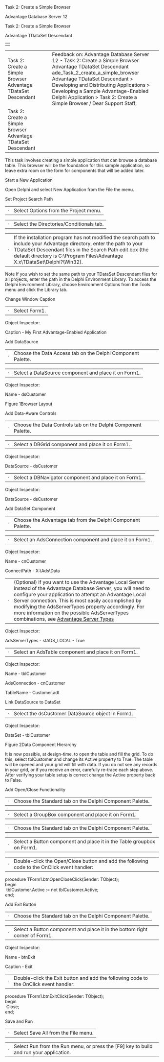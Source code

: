 Task 2: Create a Simple Browser




Advantage Database Server 12  

Task 2: Create a Simple Browser

Advantage TDataSet Descendant

|  |
| --- |
|  |

|  |  |  |  |  |
| --- | --- | --- | --- | --- |
| Task 2: Create a Simple Browser  Advantage TDataSet Descendant |  |  | Feedback on: Advantage Database Server 12 - Task 2: Create a Simple Browser Advantage TDataSet Descendant ade\_Task\_2\_create\_a\_simple\_browser Advantage TDataSet Descendant > Developing and Distributing Applications > Developing a Sample Advantage-Enabled Delphi Application > Task 2: Create a Simple Browser / Dear Support Staff, |  |
| Task 2: Create a Simple Browser  Advantage TDataSet Descendant |  |  |  |  |

This task involves creating a simple application that can browse a database table. This browser will be the foundation for this sample application, so leave extra room on the form for components that will be added later.

Start a New Application

Open Delphi and select New Application from the File the menu.

Set Project Search Path

|  |  |
| --- | --- |
| · | Select Options from the Project menu. |

|  |  |
| --- | --- |
| · | Select the Directories/Conditionals tab. |

|  |  |
| --- | --- |
| · | If the installation program has not modified the search path to include your Advantage directory, enter the path to your TDataSet Descendant files in the Search Path edit box (the default directory is C:\Program Files\Advantage X.x\TDataSet\Delphi?\Win32). |

Note If you wish to set the same path to your TDataSet Descendant files for all projects, enter the path in the Delphi Environment Library. To access the Delphi Environment Library, choose Environment Options from the Tools menu and click the Library tab.

Change Window Caption

|  |  |
| --- | --- |
| · | Select Form1. |

Object Inspector:

Caption - My First Advantage-Enabled Application

Add DataSource

|  |  |
| --- | --- |
| · | Choose the Data Access tab on the Delphi Component Palette. |

|  |  |
| --- | --- |
| · | Select a DataSource component and place it on Form1. |

Object Inspector:

Name - dsCustomer

Figure 1Browser Layout

Add Data-Aware Controls

|  |  |
| --- | --- |
| · | Choose the Data Controls tab on the Delphi Component Palette. |

|  |  |
| --- | --- |
| · | Select a DBGrid component and place it on Form1. |

Object Inspector:

DataSource - dsCustomer

|  |  |
| --- | --- |
| · | Select a DBNavigator component and place it on Form1. |

Object Inspector:

DataSource - dsCustomer

Add DataSet Component

|  |  |
| --- | --- |
| · | Choose the Advantage tab from the Delphi Component Palette. |

|  |  |
| --- | --- |
| · | Select an AdsConnection component and place it on Form1. |

Object Inspector:

Name - cnCustomer

ConnectPath - X:\Ads\Data

|  |  |
| --- | --- |
| · | (Optional) If you want to use the Advantage Local Server instead of the Advantage Database Server, you will need to configure your application to attempt an Advantage Local Server connection. This is most easily accomplished by modifying the AdsServerTypes property accordingly. For more information on the possible AdsServerTypes combinations, see [Advantage Server Types](master_advantage_server_types.htm) |

Object Inspector:

AdsServerTypes - stADS\_LOCAL - True

|  |  |
| --- | --- |
| · | Select an AdsTable component and place it on Form1. |

Object Inspector:

Name - tblCustomer

AdsConnection - cnCustomer

TableName - Customer.adt

Link DataSource to DataSet

|  |  |
| --- | --- |
| · | Select the dsCustomer DataSource object in Form1. |

Object Inspector:

DataSet - tblCustomer

Figure 2Data Component Hierarchy

It is now possible, at design-time, to open the table and fill the grid. To do this, select tblCustomer and change its Active property to True. The table will be opened and your grid will fill with data. If you do not see any records in your grid, or if you receive an error, carefully re-trace each step above. After verifying your table setup is correct change the Active property back to False.

Add Open/Close Functionality

|  |  |
| --- | --- |
| · | Choose the Standard tab on the Delphi Component Palette. |

|  |  |
| --- | --- |
| · | Select a GroupBox component and place it on Form1. |

|  |  |
| --- | --- |
| · | Choose the Standard tab on the Delphi Component Palette. |

|  |  |
| --- | --- |
| · | Select a Button component and place it in the Table groupbox on Form1. |

|  |  |
| --- | --- |
| · | Double-click the Open/Close button and add the following code to the OnClick event handler: |

procedure TForm1.btnOpenCloseClick(Sender: TObject);  
begin  
  tblCustomer.Active := not tblCustomer.Active;  
end;

Add Exit Button

|  |  |
| --- | --- |
| · | Choose the Standard tab on the Delphi Component Palette. |

|  |  |
| --- | --- |
| · | Select a Button component and place it in the bottom right corner of Form1. |

Object Inspector:

Name - btnExit

Caption - Exit

|  |  |
| --- | --- |
| · | Double-click the Exit button and add the following code to the OnClick event handler: |

procedure TForm1.btnExitClick(Sender: TObject);  
begin  
  Close;   
end;

Save and Run

|  |  |
| --- | --- |
| · | Select Save All from the File menu. |

|  |  |
| --- | --- |
| · | Select Run from the Run menu, or press the [F9] key to build and run your application. |